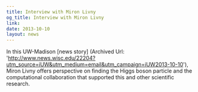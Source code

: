 ```yaml
---
title: Interview with Miron Livny
og_title: Interview with Miron Livny
link: 
date: 2013-10-10
layout: news
---
```


In this UW-Madison [news story] (Archived Url: 'http://www.news.wisc.edu/22204?utm_source=iUW&utm_medium=email&utm_campaign=iUW2013-10-10'), Miron Livny offers perspective on finding the Higgs boson particle and the computational collaboration that supported this and other scientific research. 
